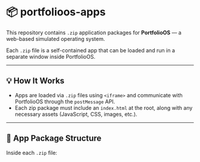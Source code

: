 # 📦 portfolioos-apps

This repository contains `.zip` application packages for **PortfolioOS** — a web-based simulated operating system.

Each `.zip` file is a self-contained app that can be loaded and run in a separate window inside PortfolioOS.

---

## 💡 How It Works

- Apps are loaded via `.zip` files using `<iframe>` and communicate with PortfolioOS through the `postMessage` API.
- Each zip package must include an `index.html` at the root, along with any necessary assets (JavaScript, CSS, images, etc.).

---

## 📁 App Package Structure

Inside each `.zip` file:

